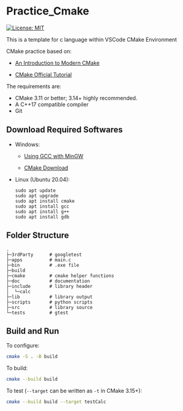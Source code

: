 # Practice_Cmake

[![License: MIT](https://img.shields.io/badge/License-MIT-yellow.svg)](https://opensource.org/licenses/MIT)

This is a template for c language within VSCode CMake Environment

CMake practice based on:

- [An Introduction to Modern CMake](https://cliutils.gitlab.io/modern-cmake/)

- [CMake Official Tutorial](https://cmake.org/cmake/help/v3.25/guide/tutorial/index.html)

The requirements are:

- CMake 3.11 or better; 3.14+ highly recommended.
- A C++17 compatible compiler
- Git

## Download Required Softwares

- Windows:

  - [Using GCC with MinGW](https://code.visualstudio.com/docs/cpp/config-mingw)

  - [CMake Download](https://cmake.org/download/)

- Linux (Ubuntu 20.04):

  ```shell
  sudo apt update
  sudo apt upgrade
  sudo apt install cmake
  sudo apt install gcc
  sudo apt install g++
  sudo apt install gdb
  ```

## Folder Structure

```shell
.
├─3rdParty      # googletest
├─apps          # main.c
├─bin           # .exe file
├─build
├─cmake         # cmake helper functions
├─doc           # documentation
├─include       # library header
│  └─calc
├─lib           # library output
├─scripts       # python scripts
├─src           # library source
└─tests         # gtest
```

## Build and Run

To configure:

```bash
cmake -S . -B build
```

To build:

```bash
cmake --build build
```

To test (`--target` can be written as `-t` in CMake 3.15+):

```bash
cmake --build build --target testCalc
```
